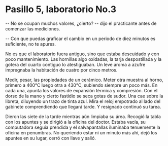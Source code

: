 # Pasillo 5, laboratorio No.3

<!--A Diego-->

-- No se ocupan muchos valores, ¿cierto? -- dijo el practicante antes de
comenzar las mediciones.

-- Con que puedas graficar el cambio en un periodo de diez minutos es
suficiente, no te apures.

No es que el laboratorio fuera antiguo, sino que estaba descuidado y con poco
mantenimiento. Las hornillas algo oxidadas, la tarja despostillada y la gotera
del cuarto contiguo lo atestiguaban. Un leve aroma a azufre impregnaba
la habitación de cuatro por cinco metros.

Medir, pesar, las propiedades de un cerámico. Meter otra muestra al horno,
primero a $400$°C luego otra a $430$°C, subiendo siempre un poco más. En cada
una, apunta los valores de expansión térmica y compresión. Con el dorso de la
mano y cierto fastidio se seca gotas de sudor. Una cae sobre la libreta,
diluyendo un trazo de tinta azul. Mira el reloj empotrado al lado del gabinete
comprendiendo que llegará tarde. Y resignado continuó su tarea.

Dieron las siete de la tarde mientras aún limpiaba su área. Recogió la
tabla con los apuntes y se dirigió a la oficina del doctor. Estaba vacía,
su computadora seguía prendida y el salvapantallas iluminaba tenuemente la
oficina en penumbras. No queriendo estar ni un minuto más ahí, dejó los
apuntes en su lugar, cerró con llave y salió.

